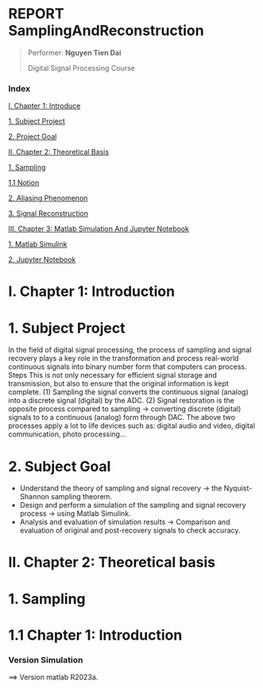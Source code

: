 # REPORT SamplingAndReconstruction

>
> Performer: **Nguyen Tien Dai**
>
> Digital Signal Processing Course

### Index
[I. Chapter 1: Introduce](#I)

[1. Subject Project](#DoAnMonHoc)

[2. Project Goal](#MucTieuDoAn)

[II. Chapter 2: Theoretical Basis](#II)

[1. Sampling](#LayMau)

[1.1 Notion](#KhaiNiem)

[2. Aliasing Phenomenon](#ChongLanPho)

[3. Signal Reconstruction](#KhoiPhucTinHieu)

[III. Chapter 3: Matlab Simulation And Jupyter Notebook](#III)

[1. Matlab Simulink](#3.1)

[2. Jupyter Notebook](#3.2)


<a name = "I"></a>
# I. Chapter 1: Introduction
<a name = "DoAnMonHoc"></a>
# 1. Subject Project
In the field of digital signal processing, the process of sampling and signal recovery plays a key role in the transformation and process real-world continuous signals into binary number form that
computers can process. Steps This is not only necessary for efficient signal storage and transmission, but also to ensure that the original information is kept complete. (1) Sampling the signal converts
the continuous signal (analog) into a discrete signal (digital) by the ADC. (2) Signal restoration is the opposite process compared to sampling → converting discrete (digital) signals to to a continuous
(analog) form through DAC. The above two processes apply a lot to life devices such as: digital audio and video, digital communication, photo processing...
<a name = "MucTieuDoAn"></a>
# 2. Subject Goal
- Understand the theory of sampling and signal recovery → the Nyquist-Shannon sampling theorem. 
- Design and perform a simulation of the sampling and signal recovery process → using Matlab Simulink. 
- Analysis and evaluation of simulation results → Comparison and evaluation of original and post-recovery signals to check accuracy.

<a name = "II"></a>
# II. Chapter 2: Theoretical basis
<a name = "LayMau"></a>
# 1. Sampling
<a name = "KhaiNiem"></a>
# 1.1 Chapter 1: Introduction
### Version Simulation
==> Version matlab R2023a.
